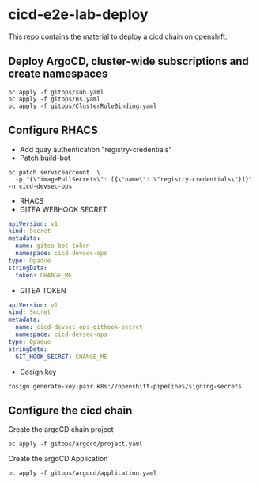 # cicd-e2e-lab-deploy

This repo contains the material to deploy a cicd chain on openshift.


## Deploy ArgoCD, cluster-wide subscriptions and create namespaces

```shell
oc apply -f gitops/sub.yaml
oc apply -f gitops/ns.yaml
oc apply -f gitops/ClusterRoleBinding.yaml 
```

## Configure RHACS




- Add quay authentication "registry-credentials"
- Patch build-bot
```shell
oc patch serviceaccount  \
  -p "{\"imagePullSecrets\": [{\"name\": \"registry-credentials\"}]}" -n cicd-devsec-ops
```
- RHACS
- GITEA WEBHOOK SECRET
```yaml
apiVersion: v1
kind: Secret
metadata:
  name: gitea-bot-token
  namespace: cicd-devsec-ops
type: Opaque
stringData:
  token: CHANGE_ME
```
- GITEA TOKEN
```yaml
apiVersion: v1
kind: Secret
metadata:
  name: cicd-devsec-ops-githook-secret
  namespace: cicd-devsec-ops
type: Opaque
stringData:
  GIT_HOOK_SECRET: CHANGE_ME
```
- Cosign key
```shell
cosign generate-key-pair k8s://openshift-pipelines/signing-secrets
```

## Configure the cicd chain

Create the argoCD chain project
```shell
oc apply -f gitops/argocd/project.yaml
```

Create the argoCD Application
```shell
oc apply -f gitops/argocd/application.yaml
```
